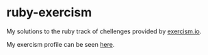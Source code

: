 # ruby-exercism

My solutions to the ruby track of chellenges provided by [exercism.io](https://exercism.io).

My exercism profile can be seen [here](https://exercism.io/profiles/tschaffer1618).
